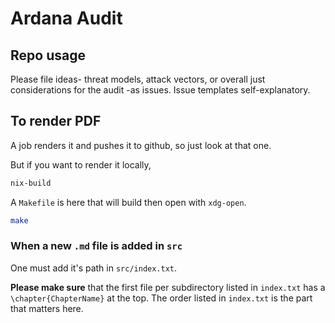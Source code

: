 # Ardana Audit

## Repo usage

Please file ideas- threat models, attack vectors, or overall just considerations for the audit -as issues. Issue templates self-explanatory.

## To render PDF

A job renders it and pushes it to github, so just look at that one. 

But if you want to render it locally, 
```sh
nix-build
```

A `Makefile` is here that will build then open with `xdg-open`.

```sh
make
```

### When a new `.md` file is added in `src`
One must add it's path in `src/index.txt`. 

**Please make sure** that the first file per subdirectory listed in `index.txt` has a `\chapter{ChapterName}` at the top. The order listed in `index.txt` is the part that matters here. 
